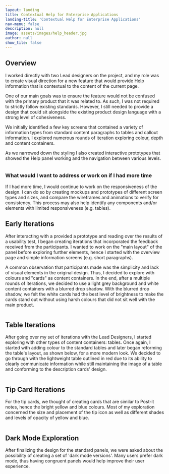 ```yaml
---
layout: landing
title: Contextual Help for Enterprise Applications
landing-title: 'Contextual Help for Enterprise Applications'
nav-menu: false
description: null
image: assets/images/help_header.jpg
author: null
show_tile: false
---
```


<!-- Main -->
<div id="main" class="alt">
	
<!-- One -->
<section id="one">
	<div class="inner">	

<h2>Overview</h2>
<p>I worked directly with two Lead designers on the project, and my role was to create visual direction for a new feature that would provide Help information that is contextual to the content of the current page.</p>
<p>One of our main goals was to ensure the feature would not be confused with the primary product that it was related to. As such, I was not required to strictly follow existing standards. However, I still needed to provide a design that could sit alongside the existing product design language with a strong level of cohesiveness.</p>
<p>We initially identified a few key screens that contained a variety of information types from standard content paragraphs to tables and callout information. I explored numerous rounds of iteration exploring colour, depth and content containers.</p>
<p>As we narrowed down the styling I also created interactive prototypes that showed the Help panel working and the navigation between various levels.</p>
<span class="image fit"><img src="{% link assets/images/screen mockups.jpg %}" alt="" /></span>

<h3>What would I want to address or work on if I had more time</h3>
<p>If I had more time, I would continue to work on the responsiveness of the design. I can do so by creating mockups and prototypes of different screen types and sizes, and compare the wireframes and animations to verify for consistency. This process may also help identify any components and/or elements with limited responsiveness (e.g. tables).</p>

<h2>Early Iterations</h2>
<p>After interacting with a provided a prototype and reading over the results of a usability test, I began creating iterations that incorporated the feedback received from the participants. I wanted to work on the "main layout" of the panel before exploring further elements, hence I started with the overview page and simple information screens (e.g. short paragraphs).</p>
<p>A common observation that participants made was the simplicity and lack of visual elements in the original design. Thus, I decided to explore with colours and "cards" as content containers. In the end, after a multiple rounds of iterations, we decided to use a light grey background and white content containers with a blurred drop shadow. With the blurred drop shadow, we felt the white cards had the best level of brightness to make the cards stand out without using harsh colours that did not sit well with the main product.</p>
<span class="image fit"><img src="{% link assets/images/early iterations.png %}" alt="" /></span>

<h2>Table Iterations</h2>
<p>After going over my set of iterations with the Lead Designers, I started exploring with other types of content containers: tables. Once again, I started with adding colour to the standard tables and later began reforming the table's layout, as shown below, for a more modern look. We decided to go through with the lightweight table outlined in red due to its ability to clearly communicate information while still maintaining the image of a table and conforming to the description cards' design.</p>
<span class="image fit"><img src="{% link assets/images/table iterations.png %}" alt="" /></span>

<h2>Tip Card Iterations</h2>
<p>For the tip cards, we thought of creating cards that are similar to Post-it notes, hence the bright yellow and blue colours. Most of my exploration concerned the size and placement of the tip icon as well as different shades and levels of opacity of yellow and blue.</p>
<span class="image fit"><img src="{% link assets/images/tips.png %}" alt="" /></span>

<h2>Dark Mode Exploration</h2>
<p>After finalizing the design for the standard panels, we were asked about the possibility of creating a set of 'dark mode versions'. Many users prefer dark mode, thus having congruent panels would help improve their user experience.</p>
<span class="image fit"><img src="{% link assets/images/dark mode.png %}" alt="" /></span>

</div>
</section>

</div>
